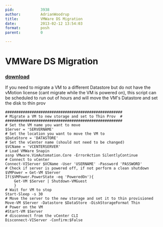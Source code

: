 ```yaml
---
pid:            3938
author:         AdrianWoodrup
title:          VMWare DS Migration
date:           2013-02-12 13:54:03
format:         posh
parent:         0

---
```


# VMWare DS Migration

### [download](Scripts\3938.ps1)

If you need to migrate a VM to a different Datastore but do not have the vMotion license (cant migrate while the VM is powered on), this script can be scheduled to run out of hours and will move the VM's Datastore and set the disk to thin prov

```posh
#####################################################
# Migrate a VM to new storage and set to Thin Prov  #
#####################################################
# Set the VM name you want to move
$Server = 'SERVERNAME'
# Set the location you want to move the VM to
$DataStore = 'DATASTORE'
# Set the vCenter name (should not need to be changed)
$VCName = 'VCENTERSERVER'
# Load VMWare Snapin
asnp VMware.VimAutomation.Core -ErrorAction SilentlyContinue
# Connect to vCenter
Connect-VIServer $VCName -User 'USERNAME' -Password 'PASSWORD'
# Check if server is powered off, if not perform a clean shutdown
$VMPower = Get-VM $Server
If($VMPower.PowerState -eq 'PoweredOn'){
	Get-VM $Server | Shutdown-VMGuest
	}
# Wait for VM to stop
Start-Sleep -s 30
# Move the server to the new storage and set it to thin provisioned 
Move-VM $Server -Datastore $DataStore -DiskStorageFormat Thin
# Power on the VM
#Start-VM $Server 
# disconnect from the vCenter CLI 
Disconnect-VIServer -Confirm:$False
```
